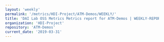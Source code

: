 ```yaml
---
layout: 'weekly'
permalink: '/metrics/HDI-Project/ATM-Demos/WEEKLY/'
title: 'DAI Lab OSS Metrics Metrics report for ATM-Demos | WEEKLY-REPORT-2019-03-31'
organization: 'HDI-Project'
repository: 'ATM-Demos'
current_date: '2019-03-31'
---
```

